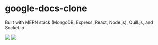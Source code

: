 # google-docs-clone
Built with MERN stack (MongoDB, Express, React, Node.js), Quill.js, and Socket.io

<img src="https://i.imgur.com/cCgOy6x.png">

<img src="https://i.imgur.com/6gpaMc0.png">
